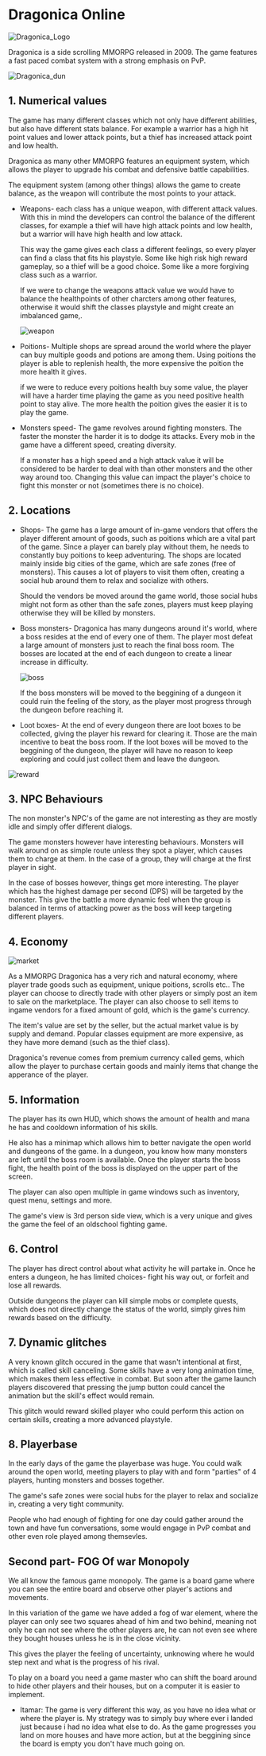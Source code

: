 # Dragonica Online
![Dragonica_Logo](https://github.com/Shoot-for-the-Sky/DynamicElements/assets/74679553/1f5c7536-4709-4069-8789-2cf880606933)

Dragonica is a side scrolling MMORPG released in 2009.
The game features a fast paced combat system with a strong emphasis on PvP.

![Dragonica_dun](https://github.com/Shoot-for-the-Sky/DynamicElements/assets/74679553/f79ab674-46be-411b-9c87-6aa33bcd01c1)


## 1. Numerical values

The game has many different classes which not only have different abilities, but also have different stats balance. For example a warrior has a high hit point values and lower attack points, but a thief has increased attack point and low health.

Dragonica as many other MMORPG features an equipment system, which allows the player to upgrade his combat and defensive battle capabilities.

The equipment system (among other things) allows the game to create balance, as the weapon will contribute the most points to your attack.

* Weapons- each class has a unique weapon, with different attack values. With this in mind the developers can control the balance of the different classes, for example a thief will have high attack points and low health, but a warrior will have high health and low attack.

    This way the game gives each class a different feelings, so every player can find a class that fits his playstyle. Some like high risk high reward gameplay, so a thief will be a good choice. Some like a more forgiving class such as a warrior.

    If we were to change the weapons attack value we would have to balance the healthpoints of other charcters among other features, otherwise it would shift the classes playstyle and might create an imbalanced game,.
    
    ![weapon](https://github.com/Shoot-for-the-Sky/DynamicElements/assets/74679553/11b1aaec-5963-462e-b42c-d29fcc0ada67)

* Poitions- Multiple shops are spread around the world where the player can buy multiple goods and potions are among them. Using poitions the player is able to replenish health, the more expensive the poition the more health it gives.

    if we were to reduce every poitions health buy some value, the player will have a harder time playing the game as you need positive health point to stay alive. The more health the poition gives the easier it is to play the game.

* Monsters speed- The game revolves around fighting monsters. The faster the monster the harder it is to dodge its attacks. Every mob in the game have a different speed, creating diversity.

    If a monster has a high speed and a high attack value it will be considered to be harder to deal with than other monsters and the other way around too. Changing this value can impact the player's choice to fight this monster or not (sometimes there is no choice).

## 2. Locations

* Shops- The game has a large amount of in-game vendors that offers the player different amount of goods, such as poitions which are a vital part of the game. Since a player can barely play without them, he needs to constantly buy poitions to keep adventuring.
The shops are located mainly inside big cities of the game, which are safe zones (free of monsters). This causes a lot of players to visit them often, creating a social hub around them to relax and socialize with others.  

    Should the vendors be moved around the game world, those social hubs might not form as other than the safe zones, players must keep playing otherwise they will be killed by monsters.

* Boss monsters- Dragonica has many dungeons around it's world, where a boss resides at the end of every one of them. The player most defeat a large amount of monsters just to reach the final boss room. The bosses are located at the end of each dungeon to create a linear increase in difficulty.

  ![boss](https://github.com/Shoot-for-the-Sky/DynamicElements/assets/74679553/2581d0e0-5e7a-4a6c-a699-eb8257104806)

    If the boss monsters will be moved to the beggining of a dungeon it could ruin the feeling of the story, as the player most progress through the dungeon before reaching it.

* Loot boxes- At the end of every dungeon there are loot boxes to be collected, giving the player his reward for clearing it. Those are the main incentive to beat the boss room. If the loot boxes will be moved to the beggining of the dungeon, the player will have no reason to keep exploring and could just collect them and leave the dungeon.


![reward](https://github.com/Shoot-for-the-Sky/DynamicElements/assets/74679553/1ec31e09-a42b-49e1-bb13-b2cbc696a0b2)


  
## 3. NPC Behaviours

The non monster's NPC's of the game are not interesting as they are mostly idle and simply offer different dialogs.

The game monsters however have interesting behaviours.
Monsters will walk around on as simple route unless they spot a player, which causes them to charge at them. In the case of a group, they will charge at the first player in sight.

In the case of bosses however, things get more interesting. The player which has the highest damage per second (DPS) will be targeted by the monster. This give the battle a more dynamic feel when the group is balanced in terms of attacking power as the boss will keep targeting different players.

## 4. Economy

![market](https://github.com/Shoot-for-the-Sky/DynamicElements/assets/74679553/a3936f83-beb4-43f6-af00-8ec31c224fc5)


As a MMORPG Dragonica has a very rich and natural economy, where player trade goods such as equipment, unique poitions, scrolls etc..
The player can choose to directly trade with other players or simply post an item to sale on the marketplace. The player can also choose to sell items to ingame vendors for a fixed amount of gold, which is the game's currency.

The item's value are set by the seller, but the actual market value is by supply and demand. Popular classes equipment are more expensive, as they have more demand (such as the thief class).

Dragonica's revenue comes from premium currency called gems, which allow the player to purchase certain goods and mainly items that change the apperance of the player.

## 5. Information

The player has its own HUD, which shows the amount of health and mana he has and cooldown information of his skills.

He also has a minimap which allows him to better navigate the open world and dungeons of the game. In a dungeon, you know how many monsters are left until the boss room is available. Once the player starts the boss fight, the health point of the boss is displayed on the upper part of the screen.

The player can also open multiple in game windows such as inventory, quest menu, settings and more.

The game's view is 3rd person side view, which is a very unique and gives the game the feel of an oldschool fighting game.

## 6. Control

The player has direct control about what activity he will partake in. Once he enters a dungeon, he has limited choices- fight his way out, or forfeit and lose all rewards.

Outside dungeons the player can kill simple mobs or complete quests, which does not directly change the status of the world, simply gives him rewards based on the difficulty.

## 7. Dynamic glitches

A very known glitch occured in the game that wasn't intentional at first, which is called skill canceling.
Some skills have a very long animation time, which makes them less effective in combat. But soon after the game launch players discovered that pressing the jump button could cancel the animation but the skill's effect would remain.

This glitch would reward skilled player who could perform this action on certain skills, creating a more advanced playstyle.

## 8. Playerbase

In the early days of the game the playerbase was huge. You could walk around the open world, meeting players to play with and form "parties" of 4 players, hunting monsters and bosses together.

The game's safe zones were social hubs for the player to relax and socialize in, creating a very tight community.

People who had enough of fighting for one day could gather around the town and have fun conversations, some would engage in PvP combat and other even role played among themsevles.

## Second part- FOG Of war Monopoly

We all know the famous game monopoly. The game is a board game where you can see the entire board and observe other player's actions and movements.

In this variation of the game we have added a fog of war element, where the player can only see two squares ahead of him and two behind, meaning not only he can not see where the other players are, he can not even see where they bought houses unless he is in the close vicinity.

This gives the player the feeling of uncertainty, unknowing where he would step next and what is the progress of his rival.

To play on a board you need a game master who can shift the board around to hide other players and their houses, but on a computer it is easier to implement.

* Itamar: The game is very different this way, as you have no idea what or where the player is. My strategy was to simply buy where ever i landed just because i had no idea what else to do. As the game progresses you land on more houses and have more action, but at the beggining since the board is empty you don't have much going on.
